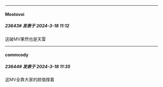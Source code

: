 ﻿
*****

####  Mostovoi  
##### 23643#       发表于 2024-3-18 11:12

这破MV果然也是天雷


*****

####  commcody  
##### 23644#       发表于 2024-3-18 11:35

这MV全靠大家的颜值撑着

